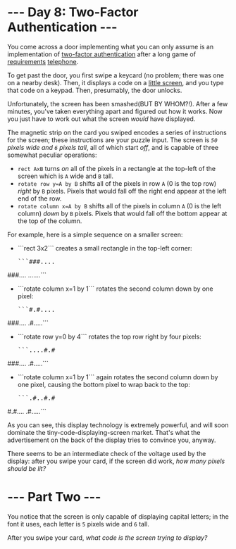 ﻿# --- Day 8: Two-Factor Authentication ---

You come across a door implementing what you can only assume is an implementation of [two-factor authentication](https://en.wikipedia.org/wiki/Chinese_whispers) after a long game of [requirements](https://en.wikipedia.org/wiki/Chinese_whispers) [telephone](https://en.wikipedia.org/wiki/Chinese_whispers).

To get past the door, you first swipe a keycard (no problem; there was one on a nearby desk). Then, it displays a code on a [little screen](https://www.google.com/search?q=tiny+lcd&amp;tbm=isch), and you type that code on a keypad. Then, presumably, the door unlocks.

Unfortunately, the screen has been smashed(BUT BY WHOM?!). After a few minutes, you've taken everything apart and figured out how it works. Now you just have to work out what the screen *would* have displayed.

The magnetic strip on the card you swiped encodes a series of instructions for the screen; these instructions are your puzzle input. The screen is *```50``` pixels wide and ```6``` pixels tall*, all of which start *off*, and is capable of three somewhat peculiar operations:


* ```rect AxB``` turns *on* all of the pixels in a rectangle at the top-left of the screen which is ```A``` wide and ```B``` tall.
* ```rotate row y=A by B``` shifts all of the pixels in row ```A``` (0 is the top row) *right* by ```B``` pixels. Pixels that would fall off the right end appear at the left end of the row.
* ```rotate column x=A by B``` shifts all of the pixels in column ```A``` (0 is the left column) *down* by ```B``` pixels. Pixels that would fall off the bottom appear at the top of the column.


For example, here is a simple sequence on a smaller screen:


* <p>```rect 3x2``` creates a small rectangle in the top-left corner:</p><pre>```###....
###....
.......```</pre>
* <p>```rotate column x=1 by 1``` rotates the second column down by one pixel:</p><pre>```#.#....
###....
.#.....```</pre>
* <p>```rotate row y=0 by 4``` rotates the top row right by four pixels:</p><pre>```....#.#
###....
.#.....```</pre>
* <p>```rotate column x=1 by 1``` again rotates the second column down by one pixel, causing the bottom pixel to wrap back to the top:</p><pre>```.#..#.#
#.#....
.#.....```</pre>


As you can see, this display technology is extremely powerful, and will soon dominate the tiny-code-displaying-screen market.  That's what the advertisement on the back of the display tries to convince you, anyway.

There seems to be an intermediate check of the voltage used by the display: after you swipe your card, if the screen did work, *how many pixels should be lit?*

# --- Part Two ---

You notice that the screen is only capable of displaying capital letters; in the font it uses, each letter is ```5``` pixels wide and ```6``` tall.

After you swipe your card, *what code is the screen trying to display?*
